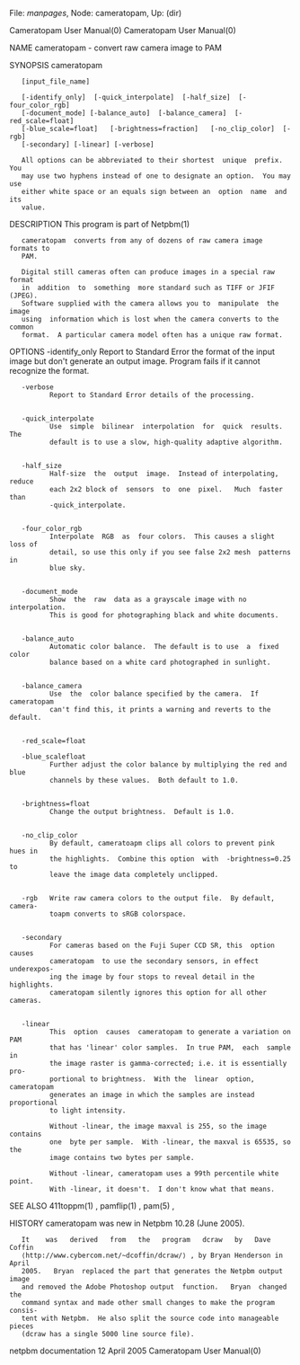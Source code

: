 File: *manpages*,  Node: cameratopam,  Up: (dir)

Cameratopam User Manual(0)                          Cameratopam User Manual(0)



NAME
       cameratopam - convert raw camera image to PAM


SYNOPSIS
       cameratopam

       [input_file_name]

       [-identify_only]  [-quick_interpolate]  [-half_size]  [-four_color_rgb]
       [-document_mode] [-balance_auto]  [-balance_camera]  [-red_scale=float]
       [-blue_scale=float]   [-brightness=fraction]   [-no_clip_color]  [-rgb]
       [-secondary] [-linear] [-verbose]

       All options can be abbreviated to their shortest  unique  prefix.   You
       may use two hyphens instead of one to designate an option.  You may use
       either white space or an equals sign between an  option  name  and  its
       value.


DESCRIPTION
       This program is part of Netpbm(1)

       cameratopam  converts from any of dozens of raw camera image formats to
       PAM.

       Digital still cameras often can produce images in a special raw  format
       in  addition  to  something  more standard such as TIFF or JFIF (JPEG).
       Software supplied with the camera allows you to  manipulate  the  image
       using  information which is lost when the camera converts to the common
       format.  A particular camera model often has a unique raw format.




OPTIONS
       -identify_only
              Report to Standard Error the format of the input image but don't
              generate  an output image.  Program fails if it cannot recognize
              the format.


       -verbose
              Report to Standard Error details of the processing.


       -quick_interpolate
              Use  simple  bilinear  interpolation  for  quick  results.   The
              default is to use a slow, high-quality adaptive algorithm.


       -half_size
              Half-size  the  output  image.  Instead of interpolating, reduce
              each 2x2 block of  sensors  to  one  pixel.   Much  faster  than
              -quick_interpolate.


       -four_color_rgb
              Interpolate  RGB  as  four colors.  This causes a slight loss of
              detail, so use this only if you see false 2x2 mesh  patterns  in
              blue sky.


       -document_mode
              Show  the  raw  data as a grayscale image with no interpolation.
              This is good for photographing black and white documents.


       -balance_auto
              Automatic color balance.  The default is to use  a  fixed  color
              balance based on a white card photographed in sunlight.


       -balance_camera
              Use  the  color balance specified by the camera.  If cameratopam
              can't find this, it prints a warning and reverts to the default.


       -red_scale=float

       -blue_scalefloat
              Further adjust the color balance by multiplying the red and blue
              channels by these values.  Both default to 1.0.


       -brightness=float
              Change the output brightness.  Default is 1.0.


       -no_clip_color
              By default, cameratoapm clips all colors to prevent pink hues in
              the highlights.  Combine this option  with  -brightness=0.25  to
              leave the image data completely unclipped.


       -rgb   Write raw camera colors to the output file.  By default, camera-
              toapm converts to sRGB colorspace.


       -secondary
              For cameras based on the Fuji Super CCD SR, this  option  causes
              cameratopam  to use the secondary sensors, in effect underexpos-
              ing the image by four stops to reveal detail in the  highlights.
              cameratopam silently ignores this option for all other cameras.


       -linear
              This  option  causes  cameratopam to generate a variation on PAM
              that has 'linear' color samples.  In true PAM,  each  sample  in
              the image raster is gamma-corrected; i.e. it is essentially pro-
              portional to brightness.  With the  linear  option,  cameratopam
              generates an image in which the samples are instead proportional
              to light intensity.

              Without -linear, the image maxval is 255, so the image  contains
              one  byte per sample.  With -linear, the maxval is 65535, so the
              image contains two bytes per sample.

              Without -linear, cameratopam uses a 99th percentile white point.
              With -linear, it doesn't.  I don't know what that means.





SEE ALSO
       411toppm(1) , pamflip(1) , pam(5) ,


HISTORY
       cameratopam was new in Netpbm 10.28 (June 2005).

       It    was   derived   from   the   program   dcraw   by   Dave   Coffin
       ⟨http://www.cybercom.net/~dcoffin/dcraw/⟩ , by Bryan Henderson in April
       2005.   Bryan  replaced the part that generates the Netpbm output image
       and removed the Adobe Photoshop output  function.   Bryan  changed  the
       command syntax and made other small changes to make the program consis-
       tent with Netpbm.  He also split the source code into manageable pieces
       (dcraw has a single 5000 line source file).



netpbm documentation             12 April 2005      Cameratopam User Manual(0)

